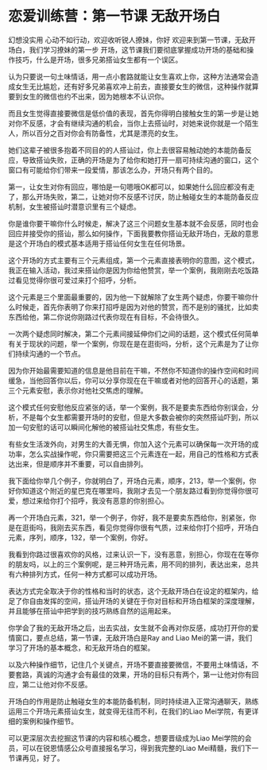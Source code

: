 # 恋爱训练营：第一节课 无敌开场白

幻想没实用 心动不如行动，欢迎收听锐人撩妹，你好 欢迎来到第一节课，无敌开场白，我们学习撩妹的第一步 开场，这节课我们要彻底掌握成功开场的基础和操作技巧，什么是开场，很多兄弟搭讪女生都有一个误区。

认为只要说一句土味情话，用一点小套路就能让女生喜欢上你，这种方法通常会造成女生无比尴尬，还有好多兄弟喜欢冲上前去，直接要女生的微信，这种操作就算要到女生的微信也约不出来，因为她根本不认识你。

而且女生觉得直接要微信是低价值的表现，首先你得明白接触女生的第一步是让她对你不反感，才会有继续沟通的机会，当你上去搭讪时，对她来说你就是一个陌生人，所以百分之百对你会有防备性，尤其是漂亮的女生。

她们这辈子被很多抱着不同目的的人搭讪过，你上去很容易触动她的本能防备反应，导致搭讪失败，正确的开场是为了给你和她打开一扇可持续沟通的窗口，这个窗口有可能给你们带来一段爱情，那该怎么办，开场只有两个目的。

第一，让女生对你有回应，哪怕是一句嗯哦OK都可以，如果她什么回应都没有走了，那么开场失败，第二，让她对你不反感不讨厌，防止触碰女生的本能防备反应机制，女生被搭讪时潜意识里有三个疑虑。

你是谁你要干嘛你什么时候走，解决了这三个问题女生基本就不会反感，同时也会回应并接受你的搭讪，那么如何操作，下面我要教你搭讪无敌开场白，无敌的意思是这个开场白的模式基本适用于搭讪任何女生在任何场景。

这个开场的方式主要有三个元素组成，第一个元素直接表明你的意图，这个模式，我正在输入活动，我过来搭讪你是因为你给他赞赏，举一个案例，我刚刚去吃饭路过看见觉得你很可爱过来打个招呼，分析。

这个元素是三个里面最重要的，因为他一下就解除了女生两个疑虑，你要干嘛你什么时候走，首先你表明了你来打招呼是因为对他的赞赏，而不是别的骚扰，比如卖东西给他，第二你说你刚路过代表你现在有目标，不会待很久。

一次两个疑虑同时解决，第二个元素间接延伸你们之间的话题，这个模式任何简单有关于现状的问题，举一个案例，你现在是在逛街吗，分析，这个元素是为了让你们持续沟通的一个节点。

因为你开始最需要知道的信息是他目前在干嘛，不然你不知道你的操作空间和时间缓急，当他回答你以后，你可以分享你现在在干嘛或者对他的回答开心的话题，第三个元素安慰，表示你对他社交焦虑的理解。

这个模式任何安慰他反应紧张的话，举一个案例，我不是要卖东西给你别误会，分析，不是每个女生都需要开场时的安慰，但是大多数会被你的突然搭讪吓到，所以加一句安慰的话可以瞬间化解他的被搭讪社交焦虑，有些女生。

有些女生活泼外向，对男生的大善无惧，你加入这个元素可以确保每一次开场的成功率，怎么实战操作呢，你只需要把这三个元素连在一起，用自己的性格和方式表达出来，但是顺序并不重要，可以自由排列。

我下面给你举几个例子，你就明白了，开场白元素，顺序，213，举一个案例，你好你知道这个附近的星巴克在哪里吗，我刚才去见一个朋友路过看到你觉得你很可爱，想过来给你打个招呼，我没有恶意的你别担心。

再一个开场白元素，321，举一个例子，你好，我不是要卖东西给你，别紧张，你是在逛街吗，我刚去买东西，看见你觉得你很有气质，过来给你打个招呼，开场白元素，序列，顺序，132，举一个案例，你好。

我看到你路过很喜欢你的风格，过来认识一下，没有恶意，别担心，你现在在等你的朋友吗，以上的三个案例呢，是三种开场元素，用不同的排列，表达出来，总共有六种排列方式，任何一种方式都可以成功开场。

表达方式完全取决于你的性格和当时的状态，这个无敌开场白在设定的框架内，给足了你自由发挥的空间，搭讪开场的关键在于你对目标和开场白框架的深度理解，并且能够在搭讪中把学到的技巧熟练自然的运用起来。

你学会了我的无敌开场之后，出去实战，女生就不会再对你反感，成功打开你的爱情窗口，要点总结，第一节课，无敌开场白是Ray and Liao Mei的第一讲，我们学习了开场的基本概念，和无敌开场白的框架。

以及六种操作细节，记住几个关键点，开场不要直接要微信，不要用土味情话，不要套路，真诚的沟通才会有最佳的效果，开场的目标只有两个，第一让他对你有回应，第二让他对你不反感。

开场白的作用是防止触碰女生的本能防备机制，同时持续进入正常沟通聊天，熟练运用三个开场元素搭讪女生，就变得无往而不利，在我们的Liao Mei学院，有更详细的案例和操作细节。

可以更深层次去挖掘这节课的内容和核心概念，想要晋级成为Liao Mei学院的会员，可以在锐恩情感公众号直接报名学习，得到我完整的Liao Mei精髓，我们下一节课再见，好了。

